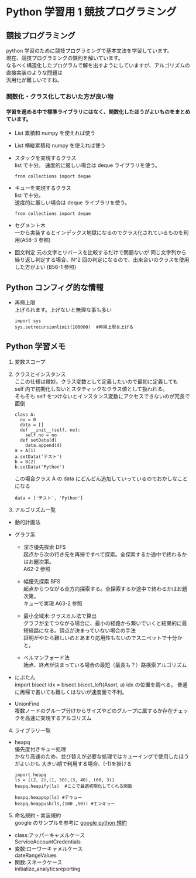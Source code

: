 # Python 学習用 1 競技プログラミング

## 競技プログラミング

python 学習のために競技プログラミングで基本文法を学習しています。  
 現在、競技プログラミングの鉄則を解いています。  
 なるべく構造化したプログラムで解を出すようにしていますが、アルゴリズムの直接実装のような問題は  
 汎用化が難しいですね。

### 関数化・クラス化しておいた方が良い物

#### 学習を進める中で標準ライブラリにはなく、関数化したほうがよいものをまとめています。

- List 累積和 numpy を使えれば使う
- List 横縦累積和 numpy を使えれば使う

- スタックを実現するクラス  
  list で十分。
  速度的に厳しい場合は deque ライブラリを使う。
  ```
  from collections import deque
  ```
- キューを実現するクラス  
  list で十分。  
  速度的に厳しい場合は deque ライブラリを使う。

  ```
  from collections import deque
  ```

- セグメント木  
  一から実装するとインデックス地獄になるのでクラス化されているものを利用(A58-3 参照)

- 回文判定
  元の文字とリバースを比較するだけで問題ないが
  同じ文字列から繰り返し判定する場合、N^2 回の判定になるので、出来合いのクラスを使用した方がよい (B56-1 参照)

## Python コンフィグ的な情報

- 再帰上限  
  上げられます。上げないと無理な事も多い
  ```
  import sys
  sys.setrecursionlimit(100000)  #再帰上限を上げる
  ```

## Python 学習メモ

1. 変数スコープ

2. クラスとインスタンス  
   ここの仕様は微妙。クラス変数として定義したいので最初に定義しても  
   self 内で初期化しないとスタティックなクラス値として扱われる。  
   そもそも self をつけないとインスタンス変数にアクセスできないのが冗長で面倒

   ```
   class A:
     no = 0
     data = []
     def __init__(self, no):
       self.no = no
     def setData(d)
       data.append(d)
   a = A(1)
   a.setData('テスト')
   b = B(2)
   b.setData('Python')
   ```

   この場合クラス A の data にどんどん追加していっているのでおかしなことになる

   ```
   data = ['テスト', 'Python']
   ```

3. アルゴリズム一覧

- 動的計画法
- グラフ系

  - 深さ優先探索 DFS  
    起点から次の行き先を再帰ですべて探索。全探索するか途中で終わるかはお題次第。  
    A62-2 参照

  - 幅優先探索 BFS  
    起点からつながる全方向探索する。全探索するか途中で終わるかはお題次第。  
    キューで実現
    A63-2 参照

  - 最小全域木:クラスカル法で算出  
    グラフが全てつながる場合に、最小の経路から繋いでいくと結果的に最短経路になる。頂点が決まっていない場合の手法  
    証明がやたら難しいのとあまり応用性もないのでスニペットで十分かと。

  - ベルマンフォード法  
    始点、終点が決まっている場合の最短（最長も？）路検索アルゴリズム

- にぶたん  
  import bisect
  idx = bisect.bisect_left(Asort, a)
  idx の位置を調べる。
  普通に再帰で書いても難しくはないが速度面で不利。

- UnionFind  
  複数ノードのグループ分けからサイズやどのグループに属するか存在チェックを高速に実現するアルゴリズム

4. ライブラリ一覧

- heapq  
  優先度付きキュー処理  
  かなり高速のため、並び替えが必要な処理ではキューイングで使用したほうがよいかも
  大きい順で利用する場合、(-1)を掛ける

  ```
  import heapq
  ls = [(2, 2),(1, 50),(3, 40), (60, 3)]
  heapq.heapify(ls)  #ここで最適初期化してくれる関数

  heapq.heappop(ls) #デキュー
  heapq.heappush(ls,(100 ,50)) #エンキュー
  ```

5. 命名規約・実装規約  
   google のサンプルを参考に
   [google python 規約](https://google.github.io/styleguide/pyguide.html)

- class:アッパーキャメルケース  
  ServiceAccountCredentials
- 変数:ローワーキャメルケース  
  dateRangeValues
- 関数:スネークケース  
  initialize_analyticsreporting
